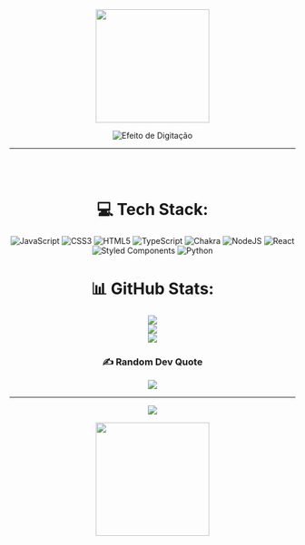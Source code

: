 <div align="center">

<div id="header" align="center">
  <img src="https://media.giphy.com/media/paTz7UZbPfTZFRYnnB/giphy.gif" width="200"/>
</div>

![Efeito de Digitação](https://readme-typing-svg.herokuapp.com?font=Indie+Flower&size=40&pause=1000&color=Ff33cc&center=true&vCenter=true&width=430&lines=Hi+there+👋+;Welcome+🌟)



<hr>
<br>
<br>

# 💻 Tech Stack:
![JavaScript](https://img.shields.io/badge/javascript-%23323330.svg?style=for-the-badge&logo=javascript&logoColor=%23F7DF1E) ![CSS3](https://img.shields.io/badge/css3-%231572B6.svg?style=for-the-badge&logo=css3&logoColor=white) ![HTML5](https://img.shields.io/badge/html5-%23E34F26.svg?style=for-the-badge&logo=html5&logoColor=white) ![TypeScript](https://img.shields.io/badge/typescript-%23007ACC.svg?style=for-the-badge&logo=typescript&logoColor=white) ![Chakra](https://img.shields.io/badge/chakra-%234ED1C5.svg?style=for-the-badge&logo=chakraui&logoColor=white) ![NodeJS](https://img.shields.io/badge/node.js-6DA55F?style=for-the-badge&logo=node.js&logoColor=white) ![React](https://img.shields.io/badge/react-%2320232a.svg?style=for-the-badge&logo=react&logoColor=%2361DAFB) ![Styled Components](https://img.shields.io/badge/styled--components-DB7093?style=for-the-badge&logo=styled-components&logoColor=white) ![Python](https://img.shields.io/badge/python-3670A0?style=for-the-badge&logo=python&logoColor=ffdd54)
# 📊 GitHub Stats:
![](https://github-readme-stats.vercel.app/api?username=angelique-333&theme=radical&hide_border=false&include_all_commits=false&count_private=false)<br/>
![](https://github-readme-streak-stats.herokuapp.com/?user=angelique-333&theme=radical&hide_border=false)<br/>
![](https://github-readme-stats.vercel.app/api/top-langs/?username=angelique-333&theme=radical&hide_border=false&include_all_commits=false&count_private=false&layout=compact)

### ✍️ Random Dev Quote
![](https://quotes-github-readme.vercel.app/api?type=horizontal&theme=radical)

---
[![](https://visitcount.itsvg.in/api?id=jessicayve&icon=0&color=0)](https://visitcount.itsvg.in)

<!-- Proudly created with GPRM ( https://gprm.itsvg.in ) -->




  
  <div id="header" align="center">
  <img src="https://media.giphy.com/media/ehIc2Rb3HRrb1YiQBr/giphy.gif" width="200"/>
</div>
